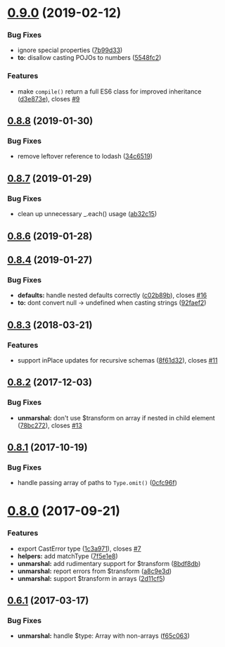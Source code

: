 <a name="0.9.0"></a>
# [0.9.0](https://github.com/boosterfuels/archetype/compare/v0.8.8...v0.9.0) (2019-02-12)


### Bug Fixes

* ignore special properties ([7b99d33](https://github.com/boosterfuels/archetype/commit/7b99d33))
* **to:** disallow casting POJOs to numbers ([5548fc2](https://github.com/boosterfuels/archetype/commit/5548fc2))


### Features

* make `compile()` return a full ES6 class for improved inheritance ([d3e873e](https://github.com/boosterfuels/archetype/commit/d3e873e)), closes [#9](https://github.com/boosterfuels/archetype/issues/9)



<a name="0.8.8"></a>
## [0.8.8](https://github.com/boosterfuels/archetype/compare/v0.8.7...v0.8.8) (2019-01-30)


### Bug Fixes

* remove leftover reference to lodash ([34c6519](https://github.com/boosterfuels/archetype/commit/34c6519))



<a name="0.8.7"></a>
## [0.8.7](https://github.com/boosterfuels/archetype/compare/v0.8.6...v0.8.7) (2019-01-29)


### Bug Fixes

* clean up unnecessary _.each() usage ([ab32c15](https://github.com/boosterfuels/archetype/commit/ab32c15))



<a name="0.8.6"></a>
## [0.8.6](https://github.com/boosterfuels/archetype/compare/v0.8.5...v0.8.6) (2019-01-28)



<a name="0.8.4"></a>
## [0.8.4](https://github.com/boosterfuels/archetype/compare/v0.8.3...v0.8.4) (2019-01-27)


### Bug Fixes

* **defaults:** handle nested defaults correctly ([c02b89b](https://github.com/boosterfuels/archetype/commit/c02b89b)), closes [#16](https://github.com/boosterfuels/archetype/issues/16)
* **to:** dont convert null -> undefined when casting strings ([92faef2](https://github.com/boosterfuels/archetype/commit/92faef2))



<a name="0.8.3"></a>
## [0.8.3](https://github.com/boosterfuels/archetype/compare/v0.8.2...v0.8.3) (2018-03-21)


### Features

* support inPlace updates for recursive schemas ([8f61d32](https://github.com/boosterfuels/archetype/commit/8f61d32)), closes [#11](https://github.com/boosterfuels/archetype/issues/11)



<a name="0.8.2"></a>
## [0.8.2](https://github.com/boosterfuels/archetype/compare/v0.8.1...v0.8.2) (2017-12-03)


### Bug Fixes

* **unmarshal:** don't use $transform on array if nested in child element ([78bc272](https://github.com/boosterfuels/archetype/commit/78bc272)), closes [#13](https://github.com/boosterfuels/archetype/issues/13)



<a name="0.8.1"></a>
## [0.8.1](https://github.com/boosterfuels/archetype/compare/v0.8.0...v0.8.1) (2017-10-19)


### Bug Fixes

* handle passing array of paths to `Type.omit()` ([0cfc96f](https://github.com/boosterfuels/archetype/commit/0cfc96f))



<a name="0.8.0"></a>
# [0.8.0](https://github.com/boosterfuels/archetype/compare/v0.7.0...v0.8.0) (2017-09-21)


### Features

* export CastError type ([1c3a971](https://github.com/boosterfuels/archetype/commit/1c3a971)), closes [#7](https://github.com/boosterfuels/archetype/issues/7)
* **helpers:** add matchType ([7f5e1e8](https://github.com/boosterfuels/archetype/commit/7f5e1e8))
* **unmarshal:** add rudimentary support for $transform ([8bdf8db](https://github.com/boosterfuels/archetype/commit/8bdf8db))
* **unmarshal:** report errors from $transform ([a8c9e3d](https://github.com/boosterfuels/archetype/commit/a8c9e3d))
* **unmarshal:** support $transform in arrays ([2d11cf5](https://github.com/boosterfuels/archetype/commit/2d11cf5))



<a name="0.6.1"></a>
## [0.6.1](https://github.com/vkarpov15/archetype-js/compare/v0.6.0...v0.6.1) (2017-03-17)


### Bug Fixes

* **unmarshal:** handle $type: Array with non-arrays ([f65c063](https://github.com/vkarpov15/archetype-js/commit/f65c063))




